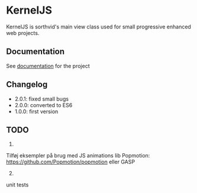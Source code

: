 # KernelJS #
KernelJS is sorthvid's main view class used for small progressive enhanced web projects.

## Documentation ##
See [documentation](/documentation/js) for the project


## Changelog ##
* 2.0.1: fixed small bugs
* 2.0.0: converted to ES6
* 1.0.0: first version 


## TODO ##
1.
Tilføj eksempler på brug med JS animations lib
Popmotion:
https://github.com/Popmotion/popmotion
eller 
GASP

2.
unit tests


